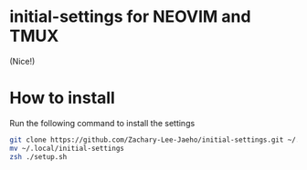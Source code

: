 # initial-settings for NEOVIM and TMUX
(Nice!)

# How to install 

Run the following command to install the settings

``` bash
git clone https://github.com/Zachary-Lee-Jaeho/initial-settings.git ~/.local/initial-settings
mv ~/.local/initial-settings
zsh ./setup.sh
```
